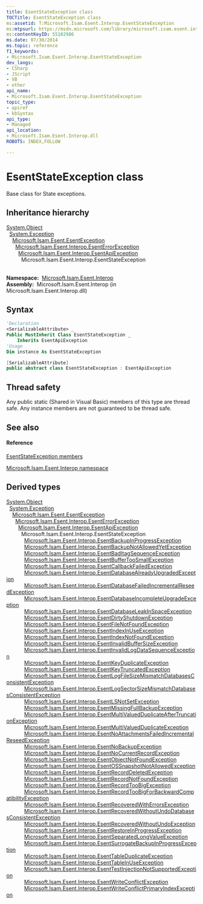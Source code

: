 ```yaml
---
title: EsentStateException class
TOCTitle: EsentStateException class
ms:assetid: T:Microsoft.Isam.Esent.Interop.EsentStateException
ms:mtpsurl: https://msdn.microsoft.com/library/microsoft.isam.esent.interop.esentstateexception(v=EXCHG.10)
ms:contentKeyID: 55102986
ms.date: 07/30/2014
ms.topic: reference
f1_keywords:
- Microsoft.Isam.Esent.Interop.EsentStateException
dev_langs:
- CSharp
- JScript
- VB
- other
api_name: 
- Microsoft.Isam.Esent.Interop.EsentStateException
topic_type: 
- apiref
- kbSyntax
api_type: 
- Managed
api_location: 
- Microsoft.Isam.Esent.Interop.dll
ROBOTS: INDEX,FOLLOW

---
```


# EsentStateException class

Base class for State exceptions.

## Inheritance hierarchy

[System.Object](/dotnet/api/system.object)  
  [System.Exception](/dotnet/api/system.exception)  
    [Microsoft.Isam.Esent.EsentException](dn292088\(v=exchg.10\).md)  
      [Microsoft.Isam.Esent.Interop.EsentErrorException](dn274314\(v=exchg.10\).md)  
        [Microsoft.Isam.Esent.Interop.EsentApiException](dn334231\(v=exchg.10\).md)  
          Microsoft.Isam.Esent.Interop.EsentStateException  
            

**Namespace:**  [Microsoft.Isam.Esent.Interop](hh596136\(v=exchg.10\).md)  
**Assembly:**  Microsoft.Isam.Esent.Interop (in Microsoft.Isam.Esent.Interop.dll)

## Syntax

``` vb
'Declaration
<SerializableAttribute> _
Public MustInherit Class EsentStateException _
    Inherits EsentApiException
'Usage
Dim instance As EsentStateException
```

``` csharp
[SerializableAttribute]
public abstract class EsentStateException : EsentApiException
```

## Thread safety

Any public static (Shared in Visual Basic) members of this type are thread safe. Any instance members are not guaranteed to be thread safe.

## See also

#### Reference

[EsentStateException members](dn334927\(v=exchg.10\).md)

[Microsoft.Isam.Esent.Interop namespace](hh596136\(v=exchg.10\).md)

## Derived types

[System.Object](/dotnet/api/system.object)  
  [System.Exception](/dotnet/api/system.exception)  
    [Microsoft.Isam.Esent.EsentException](dn292088\(v=exchg.10\).md)  
      [Microsoft.Isam.Esent.Interop.EsentErrorException](dn274314\(v=exchg.10\).md)  
        [Microsoft.Isam.Esent.Interop.EsentApiException](dn334231\(v=exchg.10\).md)  
          Microsoft.Isam.Esent.Interop.EsentStateException  
            [Microsoft.Isam.Esent.Interop.EsentBackupInProgressException](dn274026\(v=exchg.10\).md)  
            [Microsoft.Isam.Esent.Interop.EsentBackupNotAllowedYetException](dn274032\(v=exchg.10\).md)  
            [Microsoft.Isam.Esent.Interop.EsentBadItagSequenceException](dn274018\(v=exchg.10\).md)  
            [Microsoft.Isam.Esent.Interop.EsentBufferTooSmallException](dn274053\(v=exchg.10\).md)  
            [Microsoft.Isam.Esent.Interop.EsentCallbackFailedException](dn274120\(v=exchg.10\).md)  
            [Microsoft.Isam.Esent.Interop.EsentDatabaseAlreadyUpgradedException](dn334272\(v=exchg.10\).md)  
            [Microsoft.Isam.Esent.Interop.EsentDatabaseFailedIncrementalReseedException](dn334404\(v=exchg.10\).md)  
            [Microsoft.Isam.Esent.Interop.EsentDatabaseIncompleteUpgradeException](dn334320\(v=exchg.10\).md)  
            [Microsoft.Isam.Esent.Interop.EsentDatabaseLeakInSpaceException](dn334349\(v=exchg.10\).md)  
            [Microsoft.Isam.Esent.Interop.EsentDirtyShutdownException](dn334452\(v=exchg.10\).md)  
            [Microsoft.Isam.Esent.Interop.EsentFileNotFoundException](dn274377\(v=exchg.10\).md)  
            [Microsoft.Isam.Esent.Interop.EsentIndexInUseException](dn350505\(v=exchg.10\).md)  
            [Microsoft.Isam.Esent.Interop.EsentIndexNotFoundException](dn350459\(v=exchg.10\).md)  
            [Microsoft.Isam.Esent.Interop.EsentInvalidBufferSizeException](dn319475\(v=exchg.10\).md)  
            [Microsoft.Isam.Esent.Interop.EsentInvalidLogDataSequenceException](dn319536\(v=exchg.10\).md)  
            [Microsoft.Isam.Esent.Interop.EsentKeyDuplicateException](dn319603\(v=exchg.10\).md)  
            [Microsoft.Isam.Esent.Interop.EsentKeyTruncatedException](dn334565\(v=exchg.10\).md)  
            [Microsoft.Isam.Esent.Interop.EsentLogFileSizeMismatchDatabasesConsistentException](dn334552\(v=exchg.10\).md)  
            [Microsoft.Isam.Esent.Interop.EsentLogSectorSizeMismatchDatabasesConsistentException](dn334645\(v=exchg.10\).md)  
            [Microsoft.Isam.Esent.Interop.EsentLSNotSetException](dn334676\(v=exchg.10\).md)  
            [Microsoft.Isam.Esent.Interop.EsentMissingFullBackupException](dn334670\(v=exchg.10\).md)  
            [Microsoft.Isam.Esent.Interop.EsentMultiValuedDuplicateAfterTruncationException](dn334700\(v=exchg.10\).md)  
            [Microsoft.Isam.Esent.Interop.EsentMultiValuedDuplicateException](dn319652\(v=exchg.10\).md)  
            [Microsoft.Isam.Esent.Interop.EsentNoAttachmentsFailedIncrementalReseedException](dn334719\(v=exchg.10\).md)  
            [Microsoft.Isam.Esent.Interop.EsentNoBackupException](dn334724\(v=exchg.10\).md)  
            [Microsoft.Isam.Esent.Interop.EsentNoCurrentRecordException](dn334730\(v=exchg.10\).md)  
            [Microsoft.Isam.Esent.Interop.EsentObjectNotFoundException](dn319660\(v=exchg.10\).md)  
            [Microsoft.Isam.Esent.Interop.EsentOSSnapshotNotAllowedException](dn319702\(v=exchg.10\).md)  
            [Microsoft.Isam.Esent.Interop.EsentRecordDeletedException](dn319818\(v=exchg.10\).md)  
            [Microsoft.Isam.Esent.Interop.EsentRecordNotFoundException](dn319846\(v=exchg.10\).md)  
            [Microsoft.Isam.Esent.Interop.EsentRecordTooBigException](dn319857\(v=exchg.10\).md)  
            [Microsoft.Isam.Esent.Interop.EsentRecordTooBigForBackwardCompatibilityException](dn350529\(v=exchg.10\).md)  
            [Microsoft.Isam.Esent.Interop.EsentRecoveredWithErrorsException](dn319863\(v=exchg.10\).md)  
            [Microsoft.Isam.Esent.Interop.EsentRecoveredWithoutUndoDatabasesConsistentException](dn350538\(v=exchg.10\).md)  
            [Microsoft.Isam.Esent.Interop.EsentRecoveredWithoutUndoException](dn350537\(v=exchg.10\).md)  
            [Microsoft.Isam.Esent.Interop.EsentRestoreInProgressException](dn350560\(v=exchg.10\).md)  
            [Microsoft.Isam.Esent.Interop.EsentSeparatedLongValueException](dn350615\(v=exchg.10\).md)  
            [Microsoft.Isam.Esent.Interop.EsentSurrogateBackupInProgressException](dn334878\(v=exchg.10\).md)  
            [Microsoft.Isam.Esent.Interop.EsentTableDuplicateException](dn334948\(v=exchg.10\).md)  
            [Microsoft.Isam.Esent.Interop.EsentTableInUseException](dn334903\(v=exchg.10\).md)  
            [Microsoft.Isam.Esent.Interop.EsentTestInjectionNotSupportedException](dn334978\(v=exchg.10\).md)  
            [Microsoft.Isam.Esent.Interop.EsentWriteConflictException](dn350876\(v=exchg.10\).md)  
            [Microsoft.Isam.Esent.Interop.EsentWriteConflictPrimaryIndexException](dn350897\(v=exchg.10\).md)
